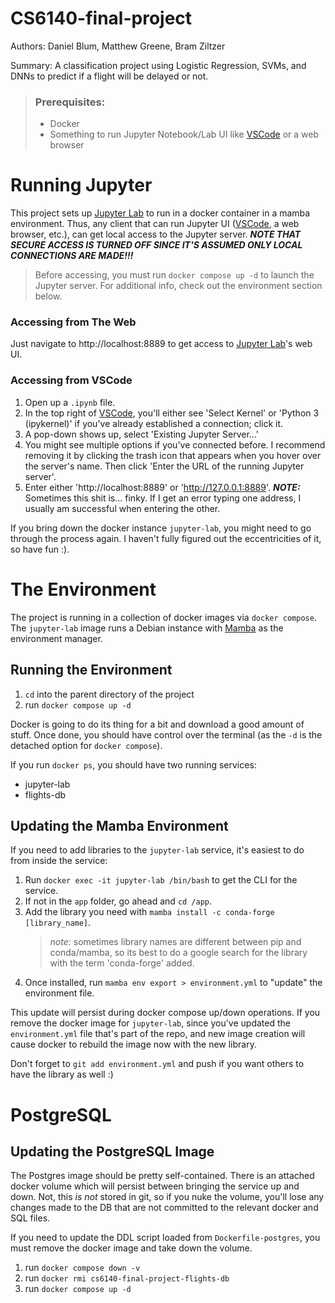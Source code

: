 # CS6140-final-project

Authors: Daniel Blum, Matthew Greene, Bram Ziltzer

Summary:  A classification project using Logistic Regression, SVMs, and DNNs to predict if a flight will be delayed or not.

> ### Prerequisites:
> - Docker
> - Something to run Jupyter Notebook/Lab UI like [VSCode] or a web browser


# Running Jupyter

This project sets up [Jupyter Lab][Jupyter] to run in a docker container in a mamba environment. 
Thus, any client that can run Jupyter UI ([VSCode], a web browser, etc.), can get local access to the Jupyter server.
***NOTE THAT SECURE ACCESS IS TURNED OFF SINCE IT'S ASSUMED ONLY LOCAL CONNECTIONS ARE MADE!!!***

> Before accessing, you must run `docker compose up -d` to launch the Jupyter server.
> For additional info, check out the environment section below.

### Accessing from The Web
Just navigate to http://localhost:8889 to get access to [Jupyter Lab][Jupyter]'s web UI.

### Accessing from VSCode
1. Open up a `.ipynb` file.
1. In the top right of [VSCode], you'll either see 'Select Kernel' or 'Python 3 (ipykernel)' if you've already established a connection;
click it.
1. A pop-down shows up, select 'Existing Jupyter Server...'
1. You might see multiple options if you've connected before. I recommend removing it by clicking the trash icon that appears when you hover over the server's name. 
Then click 'Enter the URL of the running Jupyter server'.
1. Enter either 'http://localhost:8889' or 'http://127.0.0.1:8889'.
***NOTE:*** Sometimes this shit is... finky.
If I get an error typing one address, I usually am successful when entering the other.

If you bring down the docker instance `jupyter-lab`, you might need to go through the process again.
I haven't fully figured out the eccentricities of it, so have fun :).


# The Environment

The project is running in a collection of docker images via `docker compose`.
The `jupyter-lab` image runs a Debian instance with [Mamba] as the environment manager.

## Running the Environment
1. `cd` into the parent directory of the project
1. run `docker compose up -d`

Docker is going to do its thing for a bit and download a good amount of stuff.
Once done, you should have control over the terminal (as the `-d` is the detached option for `docker compose`).

If you run `docker ps`, you should have two running services:
- jupyter-lab
- flights-db

## Updating the Mamba Environment
If you need to add libraries to the `jupyter-lab` service, it's easiest to do from inside the service:

1. Run `docker exec -it jupyter-lab /bin/bash` to get the CLI for the service.
1. If not in the `app` folder, go ahead and `cd /app`.
1. Add the library you need with `mamba install -c conda-forge [library_name]`.
    > *note:* sometimes library names are different between pip and conda/mamba, so its best to do a google search for the library with the term 'conda-forge' added.
1. Once installed, run `mamba env export > environment.yml` to "update" the environment file.

This update will persist during docker compose up/down operations.
If you remove the docker image for `jupyter-lab`, since you've updated the `environment.yml` file that's part of the repo, and new image creation will cause docker to rebuild the image now with the new library.

Don't forget to `git add environment.yml` and push if you want others to have the library as well :)


# PostgreSQL

## Updating the PostgreSQL Image
The Postgres image should be pretty self-contained. 
There is an attached docker volume which will persist between bringing the service up and down.
Not, this *is not* stored in git, so if you nuke the volume, you'll lose any changes made to the DB that are not committed to the relevant docker and SQL files.

If you need to update the  DDL script loaded from `Dockerfile-postgres`, you must remove the docker image and take down the volume.

1. run `docker compose down -v`
1. run `docker rmi cs6140-final-project-flights-db`
1. run `docker compose up -d`



<!-- Links -->
[Jupyter]: https://jupyter.org/
[VSCode]: https://code.visualstudio.com/download
[Mamba]: https://mamba.readthedocs.io/en/latest/index.html